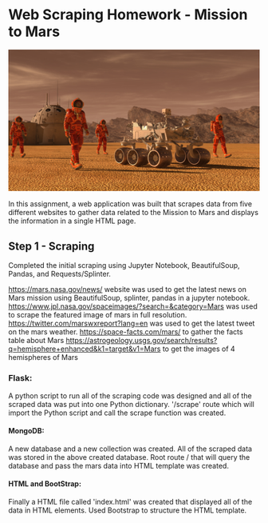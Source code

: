# Web Scraping Homework - Mission to Mars

![mission_to_mars](Images/mission_to_mars.png)

In this assignment, a web application was built that scrapes data from five different websites to gather data related to the Mission to Mars and displays the information in a single HTML page.

## Step 1 - Scraping

Completed the initial scraping using Jupyter Notebook, BeautifulSoup, Pandas, and Requests/Splinter.

https://mars.nasa.gov/news/ website was used to get the latest news on Mars mission using BeautifulSoup, splinter, pandas in a jupyter notebook.
https://www.jpl.nasa.gov/spaceimages/?search=&category=Mars was used to scrape the featured image of mars in full resolution.
https://twitter.com/marswxreport?lang=en was used to get the latest tweet on the mars weather.
https://space-facts.com/mars/ to gather the facts table about Mars
https://astrogeology.usgs.gov/search/results?q=hemisphere+enhanced&k1=target&v1=Mars to get the images of 4 hemispheres of Mars

 ### Flask:

A python script to run all of the scraping code was designed and all of the scraped data was put into one Python dictionary.
'/scrape' route which will import the Python script and call the scrape function was created.

#### MongoDB:

A new database and a new collection was created.
All of the scraped data was stored in the above created database.
Root route / that will query the database and pass the mars data into HTML template was created.

#### HTML and BootStrap:

Finally a HTML file called 'index.html' was created that displayed all of the data in HTML elements.
Used Bootstrap to structure the HTML template.
